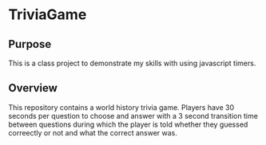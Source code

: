 # TriviaGame

## Purpose
This is a class project to demonstrate my skills with using javascript timers. 

## Overview
This repository contains a world history trivia game. Players have 30 seconds per question to choose and answer with a 3 second transition time between questions during which the player is told whether they guessed correectly or not and what the correct answer was.
